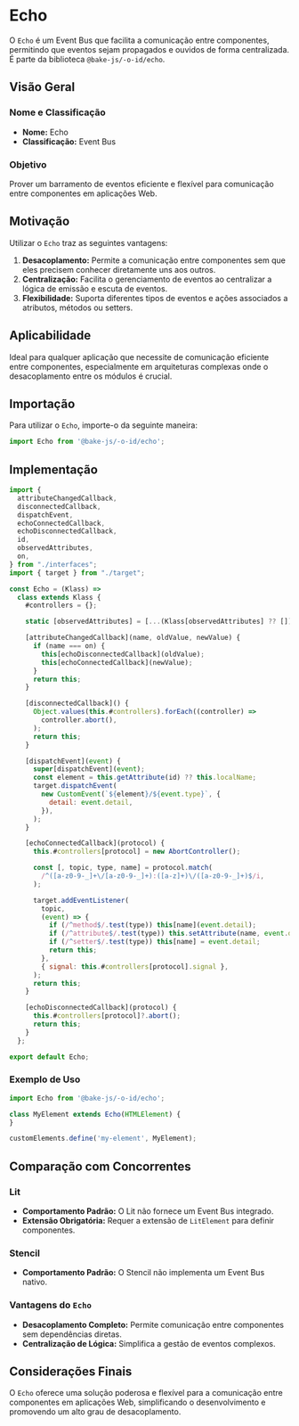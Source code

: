 # Echo

O `Echo` é um Event Bus que facilita a comunicação entre componentes, permitindo que eventos sejam propagados e ouvidos de forma centralizada. É parte da biblioteca `@bake-js/-o-id/echo`.

## Visão Geral

### Nome e Classificação

- **Nome:** Echo
- **Classificação:** Event Bus

### Objetivo

Prover um barramento de eventos eficiente e flexível para comunicação entre componentes em aplicações Web.

## Motivação

Utilizar o `Echo` traz as seguintes vantagens:

1. **Desacoplamento:** Permite a comunicação entre componentes sem que eles precisem conhecer diretamente uns aos outros.
2. **Centralização:** Facilita o gerenciamento de eventos ao centralizar a lógica de emissão e escuta de eventos.
3. **Flexibilidade:** Suporta diferentes tipos de eventos e ações associados a atributos, métodos ou setters.

## Aplicabilidade

Ideal para qualquer aplicação que necessite de comunicação eficiente entre componentes, especialmente em arquiteturas complexas onde o desacoplamento entre os módulos é crucial.

## Importação

Para utilizar o `Echo`, importe-o da seguinte maneira:

```javascript
import Echo from '@bake-js/-o-id/echo';
```

## Implementação

```javascript
import {
  attributeChangedCallback,
  disconnectedCallback,
  dispatchEvent,
  echoConnectedCallback,
  echoDisconnectedCallback,
  id,
  observedAttributes,
  on,
} from "./interfaces";
import { target } from "./target";

const Echo = (Klass) =>
  class extends Klass {
    #controllers = {};

    static [observedAttributes] = [...(Klass[observedAttributes] ?? []), on];

    [attributeChangedCallback](name, oldValue, newValue) {
      if (name === on) {
        this[echoDisconnectedCallback](oldValue);
        this[echoConnectedCallback](newValue);
      }
      return this;
    }

    [disconnectedCallback]() {
      Object.values(this.#controllers).forEach((controller) =>
        controller.abort(),
      );
      return this;
    }

    [dispatchEvent](event) {
      super[dispatchEvent](event);
      const element = this.getAttribute(id) ?? this.localName;
      target.dispatchEvent(
        new CustomEvent(`${element}/${event.type}`, {
          detail: event.detail,
        }),
      );
    }

    [echoConnectedCallback](protocol) {
      this.#controllers[protocol] = new AbortController();

      const [, topic, type, name] = protocol.match(
        /^([a-z0-9-_]+\/[a-z0-9-_]+):([a-z]+)\/([a-z0-9-_]+)$/i,
      );

      target.addEventListener(
        topic,
        (event) => {
          if (/^method$/.test(type)) this[name](event.detail);
          if (/^attribute$/.test(type)) this.setAttribute(name, event.detail);
          if (/^setter$/.test(type)) this[name] = event.detail;
          return this;
        },
        { signal: this.#controllers[protocol].signal },
      );
      return this;
    }

    [echoDisconnectedCallback](protocol) {
      this.#controllers[protocol]?.abort();
      return this;
    }
  };

export default Echo;
```

### Exemplo de Uso

```javascript
import Echo from '@bake-js/-o-id/echo';

class MyElement extends Echo(HTMLElement) {
}

customElements.define('my-element', MyElement);
```

## Comparação com Concorrentes

### Lit

- **Comportamento Padrão:** O Lit não fornece um Event Bus integrado.
- **Extensão Obrigatória:** Requer a extensão de `LitElement` para definir componentes.

### Stencil

- **Comportamento Padrão:** O Stencil não implementa um Event Bus nativo.

### Vantagens do `Echo`

- **Desacoplamento Completo:** Permite comunicação entre componentes sem dependências diretas.
- **Centralização de Lógica:** Simplifica a gestão de eventos complexos.

## Considerações Finais

O `Echo` oferece uma solução poderosa e flexível para a comunicação entre componentes em aplicações Web, simplificando o desenvolvimento e promovendo um alto grau de desacoplamento.
